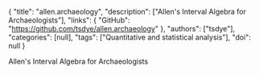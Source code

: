 {
  "title": "allen.archaeology",
  "description": ["Allen's Interval Algebra for Archaeologists"],
  "links": {
    "GitHub": "https://github.com/tsdye/allen.archaeology"
  },
  "authors": ["tsdye"],
  "categories": [null],
  "tags": ["Quantitative and statistical analysis"],
  "doi": null
}

<!-- Generated by csv2md.R – do not edit by hand -->

Allen's Interval Algebra for Archaeologists
